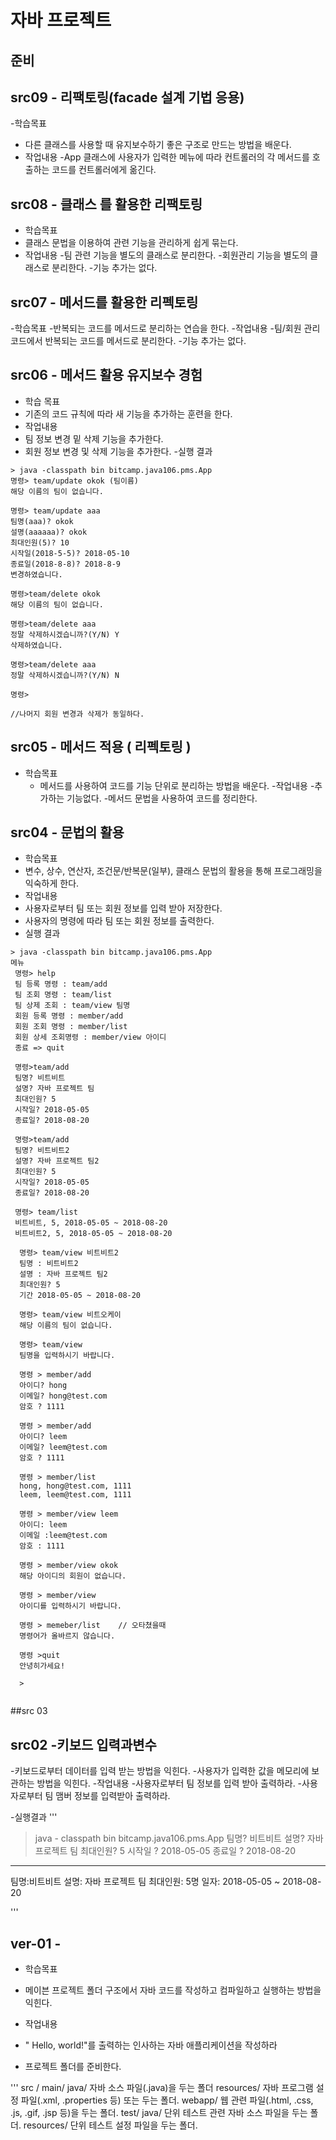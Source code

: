 # 자바 프로젝트

## 준비

## src09 - 리팩토링(facade 설계 기법 응용)
 -학습목표
  - 다른 클래스를 사용할 때 유지보수하기 좋은 구조로 만드는 방법을 배운다.
  - 작업내용
    -App 클래스에 사용자가 입력한 메뉴에 따라 컨트롤러의 각 메서드를 호출하는
    코드를 컨트롤러에게 옮긴다.

## src08 - 클래스 를 활용한 리팩토링
 - 학습목표
  - 클래스 문법을 이용하여 관련 기능을 관리하게 쉽게 묶는다.
 - 작업내용
  -팀 관련 기능을 별도의 클래스로 분리한다.
  -회원관리 기능을 별도의 클래스로 분리한다.
  -기능 추가는 없다.

## src07 - 메서드를 활용한 리펙토링
  -학습목표
   -반복되는 코드를 메서드로 분리하는 연습을 한다.
  -작업내용
   -팀/회원 관리 코드에서 반복되는 코드를 메서드로 분리한다.
   -기능 추가는 없다.
## src06 - 메서드 활용 유지보수 경험
- 학습 목표
 - 기존의 코드 규칙에 따라 새 기능을 추가하는 훈련을 한다.
- 작업내용
 - 팀 정보 변경 밑 삭제 기능을 추가한다.
 -  회원 정보 변경 및 삭제 기능을 추가한다.
-실행 결과
```
> java -classpath bin bitcamp.java106.pms.App
명령> team/update okok (팀이름)
해당 이름의 팀이 없습니다.

명령> team/update aaa
팀명(aaa)? okok
설명(aaaaaa)? okok
최대인원(5)? 10
시작일(2018-5-5)? 2018-05-10
종료일(2018-8-8)? 2018-8-9
변경하였습니다.

명령>team/delete okok
해당 이름의 팀이 없습니다.

명령>team/delete aaa
정말 삭제하시겠습니까?(Y/N) Y
삭제하였습니다.

명령>team/delete aaa
정말 삭제하시겠습니까?(Y/N) N

명령>

//나머지 회원 변경과 삭제가 동일하다.

```

## src05 - 메서드 적용 ( 리펙토링 )
- 학습목표
  - 메서드를 사용하여 코드를 기능 단위로 분리하는 방법을 배운다.
  -작업내용
  -추가하는 기능없다.
  -메서드 문법을 사용하여 코드를 정리한다.

## src04 - 문법의 활용
- 학습목표
 - 변수, 상수, 연산자, 조건문/반복문(일부), 클래스 문법의 활용을 통해
  프로그래밍을 익숙하게 한다.
  - 작업내용
  - 사용자로부터 팀 또는 회원 정보를 입력 받아 저장한다.
  - 사용자의 명령에 따라 팀 또는 회원 정보를 출력한다.
  - 실행 결과
  ```
  > java -classpath bin bitcamp.java106.pms.App
  메뉴
   명령> help
   팀 등록 명령 : team/add
   팀 조회 명령 : team/list
   팀 상제 조회 : team/view 팀명
   회원 등록 명령 : member/add
   회원 조회 명령 : member/list
   회원 상세 조회명령 : member/view 아이디
   종료 => quit

   명령>team/add
   팀명? 비트비트
   설명? 자바 프로젝트 팀
   최대인원? 5
   시작일? 2018-05-05
   종료일? 2018-08-20

   명령>team/add
   팀명? 비트비트2
   설명? 자바 프로젝트 팀2
   최대인원? 5
   시작일? 2018-05-05
   종료일? 2018-08-20
   
   명령> team/list
   비트비트, 5, 2018-05-05 ~ 2018-08-20
   비트비트2, 5, 2018-05-05 ~ 2018-08-20
  
    명령> team/view 비트비트2
    팀명 : 비트비트2
    설명 : 자바 프로젝트 팀2
    최대인원? 5
    기간 2018-05-05 ~ 2018-08-20

    명령> team/view 비트오케이
    해당 이름의 팀이 없습니다.

    명령> team/view
    팀명을 입력하시기 바랍니다.

    명령 > member/add
    아이디? hong
    이메일? hong@test.com
    암호 ? 1111

    명령 > member/add
    아이디? leem
    이메일? leem@test.com
    암호 ? 1111

    명령 > member/list
    hong, hong@test.com, 1111
    leem, leem@test.com, 1111

    명령 > member/view leem
    아이디: leem
    이메일 :leem@test.com
    암호 : 1111

    명령 > member/view okok
    해당 아이디의 회원이 없습니다.

    명령 > member/view
    아이디를 입력하시기 바랍니다.

    명령 > memeber/list    // 오타쳤을때
    명령어가 올바르지 않습니다.

    명령 >quit
    안녕히가세요!
    
    >
    
  ```

##src 03

## src02 -키보드 입력과변수
-키보드로부터 데이터를 입력 받는 방법을 익힌다.
-사용자가 입력한 값을 메모리에 보관하는 방법을 익힌다.
-작업내용
-사용자로부터 팀 정보를 입력 받아 출력하라.
-사용자로부터 팀 맴버 정보를 입력받아 출력하라.

-실행결과
'''
> java - classpath bin bitcamp.java106.pms.App
팀명? 비트비트
설명? 자바 프로젝트 팀
최대인원? 5
시작일 ? 2018-05-05
종료일 ? 2018-08-20
------------------------
팀명:비트비트
설명:
자바 프로젝트 팀
최대인원: 5명
일자: 2018-05-05 ~ 2018-08-20

'''

## ver-01 - 
- 학습목표
 - 메이븐 프로젝트 폴더 구조에서 자바 코드를 작성하고
   컴파일하고 실행하는 방법을 익힌다.
- 작업내용
 - " Hello, world!"를 출력하는 인사하는 자바 애플리케이션을 작성하라

- 프로젝트 폴더를 준비한다.



'''
src /
    main/
       java/
        자바 소스 파일(.java)을 두는 폴더
       resources/
        자바 프로그램 설정 파일(.xml, .properties 등) 또는 두는 폴더.
       webapp/
        웹 관련 파일(.html, .css, .js, .gif, .jsp 등)을 두는 폴더.
    test/
        java/
         단위 테스트 관련 자바 소스 파일을 두는 폴더.
        resources/
         단위 테스트 설정 파일을 두는 폴더.